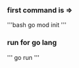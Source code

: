 ### first command is =>  
'''bash
    go mod init <file name>
'''

### run for go lang 

''' 
 go run <file name> 
 '''